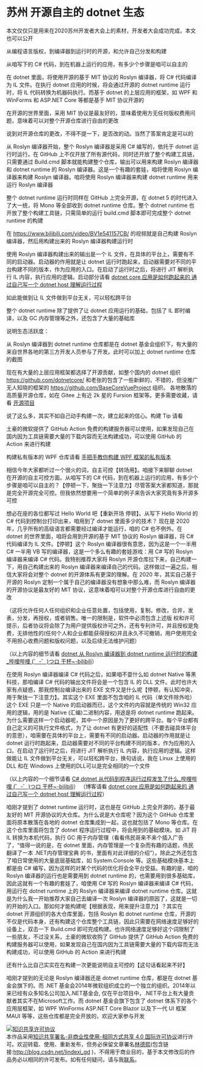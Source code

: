 # 苏州 开源自主的 dotnet 生态

本文仅仅只是用来在2020苏州开发者大会上的素材，开发者大会成功完成，本文也可以公开

<!--more-->
<!-- CreateTime:2020/12/10 19:15:52 -->

从编程语言版权，到编译器到运行时的开源，和允许自己分发和构建

从咱写下的 C# 代码，到在机器上运行的应用，有多少个步骤是咱可以自主的

在 dotnet 里面，将使用开源的基于 MIT 协议的 Roslyn 编译器，将 C# 代码编译为 IL 文件。在执行 dotnet 应用的时候，将会通过开源的 dotnet runtime 运行时，将 IL 代码转换为机器码执行。而基于 dotnet 的上层应用的框架，如 WPF 和 WinForms 和 ASP.NET Core 等都是基于 MIT 协议开源的

在开源的世界里面，采用 MIT 协议是最友好的，意味着使用方无任何版权费用问题，意味着可以对整个开源仓库进行自由的更改

说到对开源仓库的更改，不得不提一下，是否改的动。当然了答案肯定是可以的

从 Roslyn 编译器开始，整个 Roslyn 编译器是采用 C# 编写的，依托于 dotnet 运行时运行。在 GitHub 上不仅开放了所有源代码，同时还开放了整个构建工具链，只需要通过 Build.cmd 脚本就能构建整个仓库，输出可以用来构建 Roslyn 编译器和 dotnet runtime 的 Roslyn 编译器。这是一个有趣的套娃，咱将使用 Roslyn 编译器来构建 Roslyn 编译器。咱将使用 Roslyn 编译器来构建 dotnet runtime 用来运行 Roslyn 编译器

整个 dotnet runtime 运行时同样在 GitHub 上完全开源，在 dotnet 5 的时代进入了大一统，将 Mono 等全部收到 dotnet runtime 仓库。整个 dotnet runtime 也开放了整个构建工具链，只需简单的运行 build.cmd 脚本即可完成整个 dotnet runtime 的构建

在 https://www.bilibili.com/video/BV1e541157CB/ 的视频就是自己构建 Roslyn 编译器，然后用构建出来的 Roslyn 编译器构建运行时




使用 Roslyn 编译器构建出来的输出是一个 IL 文件，在具体的平台上，需要有不同的启动器。启动器的作用就是让 dotnet 运行时跑起来，启动器需要对不同的平台构建不同的版本，作为应用的入口。在启动了运行时之后，将进行 JIT 解析执行 IL 内容，执行应用的逻辑。启动部分请看 [dotnet core 应用是如何跑起来的 通过自己写一个 dotnet host 理解运行过程](https://blog.lindexi.com/post/dotnet-core-%E5%BA%94%E7%94%A8%E6%98%AF%E5%A6%82%E4%BD%95%E8%B7%91%E8%B5%B7%E6%9D%A5%E7%9A%84-%E9%80%9A%E8%BF%87%E8%87%AA%E5%B7%B1%E5%86%99%E4%B8%80%E4%B8%AA-dotnet-host-%E7%90%86%E8%A7%A3%E8%BF%90%E8%A1%8C%E8%BF%87%E7%A8%8B.html )

如此能做到让 IL 文件做到平台无关，可以轻松跨平台





整个 dotnet runtime 除了提供了让 dotnet 应用运行的基础，包括了 IL 即时编译，以及 GC 内存管理等之外，还包含了大量的基础库



说明生态活跃度：

从 Roslyn 编译器到 dotnet runtime 仓库都是在 dotnet 基金会组织下，有大量的来自世界各地的第三方开发人员参与了开发。此时可以加上 dotnet runtime 仓库的截图

现在有大量的上层应用框架都选择了开源贡献，如整个国内的 dotnet 组织 https://github.com/dotnetcore/ 和老张的包含了一些新鲜的，不错的，但没推广无人知晓的框架的 https://github.com/BaseCoreVueProject 组织。 各地散落的高质量开源仓库，如在 Gitee 上有近 2k 星的 Fursion 框架等。更多需要收藏，请看 [开源项目](https://blog.lindexi.com/post/%E5%BC%80%E6%BA%90%E9%A1%B9%E7%9B%AE.html )



说了这么多，其实不如自己动手构建一次，建立起来的信心。构建 Tip 请看

土豪的微软提供了 GitHub Action 免费的构建服务器可以使用，如果发现自己在国内因为工具链需要大量的下载内容而无法构建成功，可以使用 GitHub 的 Action 来进行构建

构建私有版本的 WPF 仓库请看 [手把手教你构建 WPF 框架的私有版本](https://blog.lindexi.com/post/%E6%89%8B%E6%8A%8A%E6%89%8B%E6%95%99%E4%BD%A0%E6%9E%84%E5%BB%BA-WPF-%E6%A1%86%E6%9E%B6%E7%9A%84%E7%A7%81%E6%9C%89%E7%89%88%E6%9C%AC.html )




相信今年大家都听过一个很火的词，自主可控【转场用】。咱接下来聊聊 dotnet 在开源的自主可控方面。从咱写下的 C# 代码，到在机器上运行的应用，有多少个步骤是咱可以自主的？【停顿一下，聚拢一下注意力】尽管答案大家都知道，那就是完全开源完全可控。但我依然想要用一个简单的例子来告诉大家究竟有多开源多可控

想必在座的各位都写过 Hello World 吧【重新开场 停顿】。从写下 Hello World 的 C# 代码到控制台打印出来，咱用到了 dotnet 里面多少的技术？ 现在是 2020 年，几乎所有的高级语言都需要经过编译才能运行，咱的 C# 也不例外。在 dotnet 的世界里面，咱将会用到开源的基于 MIT 协议的 Roslyn 编译器，将 C# 代码编译为 IL 文件。【停顿】这个 Roslyn 编译器很有意思，因为这是一个一半用 C# 一半用 VB 写的编译器，这是一个多么有趣的套娃游戏：用 C# 写的 Roslyn 编译器来编译 C# 代码。我特别推荐大家将 Roslyn 开源仓库拉下来，自己构建一下，用自己构建出来的 Roslyn 编译器来编译自己的代码。这样做过一遍之后，相信大家将会对整个 dotnet 的开源体系有更深的理解。在 2020 年，其实自己基于开源的 Roslyn 定制一个属于自己的编译器没有想象中那么难，而 Roslyn 编译器的开源协议是最友好的 MIT 协议，这意味着咱可以对整个开源仓库进行自由的更改

（这将允许任何人任何组织和企业任意处置，包括使用，复制，修改，合并，发表，分发，再授权，或者销售。唯一的限制是，软件中必须包含上述版 权和许可提示，后者协议将会除了为用户提供版权许可之外，还有专利许可，并且授权是免费，无排他性的(任何个人和企业都能获得授权)并且永久不可撤销，用户使用完全不用担心收费问题和版权问题，以及后续无法维护问题）

（以上内容的细节请看 [dotnet 从 Roslyn 编译器到 dotnet runtime 运行时的构建_哔哩哔哩 (゜-゜)つロ 干杯~-bilibili](https://www.bilibili.com/video/BV1e541157CB )）

在使用 Roslyn 编译器编译 C# 代码之后，如果咱不耍什么如 dotnet Native 等黑科技，那咱编译 C# 代码的输出文件将会是一个包含 IL 的 DLL 文件。此时也许大家有点疑惑，那我控制台编译出来的 EXE 文件又是什么呢【停顿，有认知冲突，用于聚拢一下注意力】。其实这个 EXE 里面不包含咱的 IL 代码（单文件除外哈）这个 EXE 只是一个 Native 的启动器而已，这个文件的内容就是传统的 Win32 应用的逻辑，用的是 Native (汇编)二进制内容，用途是将 dotnet runtime 跑起来。为什么需要这样一个启动器呢，其中一个原因是为了更好的跨平台。每个平台都有自己定义的可执行文件格式，为了让 dotnet 有更好的适配性（不要去碰具体平台的意思），咱需要在具体的平台上，需要有不同的启动器。启动器的作用就是让 dotnet 运行时跑起来，启动器需要对不同的平台构建不同的版本，作为应用的入口。在启动了运行时之后，将进行 JIT 解析执行 IL 内容，执行应用的逻辑。这样做能让 IL 文件做到平台无关，可以轻松跨平台，换句话说，我在 Linux 上使用的 DLL 和在 Windows 上使用的DLL可以是完全相同的一个文件

（以上内容的一个细节请看 [C# dotnet 从代码到程序运行过程发生了什么_哔哩哔哩 (゜-゜)つロ 干杯~-bilibili](https://www.bilibili.com/video/BV1cf4y1e7iC )）
（博客请看 [dotnet core 应用是如何跑起来的 通过自己写一个 dotnet host 理解运行过程](https://blog.lindexi.com/post/dotnet-core-%E5%BA%94%E7%94%A8%E6%98%AF%E5%A6%82%E4%BD%95%E8%B7%91%E8%B5%B7%E6%9D%A5%E7%9A%84-%E9%80%9A%E8%BF%87%E8%87%AA%E5%B7%B1%E5%86%99%E4%B8%80%E4%B8%AA-dotnet-host-%E7%90%86%E8%A7%A3%E8%BF%90%E8%A1%8C%E8%BF%87%E7%A8%8B.html )）

咱刚才提到了 dotnet runtime 运行时，这也是在 GitHub 上完全开源的，基于最友好的 MIT 开源协议的大仓库。为什么说是大仓库呢？因为这个 GitHub 仓库里面将原本散落在各地的 dotnet 仓库集成到一起，这也就包括了 Mono 等仓库。在这个仓库里面将包含了 dotnet 程序运行过程中，将会用到的基础模块。如 JIT 将 IL 转换为本机代码，执行 GC 用于内存管理（看看伟民哥来不来个插入广告了，“值得一说的是，在 dotnet 里面，内存管理是一个复杂而有趣的话题，伟民翻译了一本 .NET内存管理宝典 的书，里面有对此详细的介绍”）。除此之外还包含了咱日常使用的大量底层基础库，如 System.Console 等。这些基础模块基本上都是由 C# 编写，因为这样的对某个代码的优化将会全平台受益。有趣的是，咱的 Roslyn 编译器的运行也是需要用到 dotnet runtime 的，也需要用到很多基础库，因此这就有一个有趣的套娃了，咱使用 C# 写的 Roslyn 编译器来编译 C# 代码，用运行在 dotnet runtime 上的 Roslyn 编译器来编译 dotnet runtime 仓库。这就是为什么我一开始推荐大家自己去编译一次 Roslyn 编译器的原因了，这就是一切的开始的入口。那如何才能构建呢【根据表现，用来提升注意力】？其实在 dotnet 开源组织的各大仓库里面，包括 Roslyn 和 dotnet runtime 仓库，开源的不仅是代码本身，还有构建这个仓库整个工具链，因此只需要在网络速度足够好的设备上，双击一下 Build.cmd 即可完成构建。也许网络速度足够好这个词限制了一些朋友，不过没关系，土豪的微软收购了 GitHub 提供了 GitHub Action 免费的构建服务器可以使用，如果发现自己在国内因为工具链需要大量的下载内容而无法构建成功，可以使用 GitHub 的 Action 来进行构建

还有什么比自己实实在在构建一次更能说明自主可控的【这句话看起来不好】

咱刚才提到的无论是 Roslyn 编译器还是 dotnet runtime 仓库，都是在 dotnet 基金会旗下的。而 .NET 基金会2014年微软组织成立的一个独立的组织。2014年以来已经有众多知名公司加入.NET基金会, 仅在平台项目中，.NET平台上有大量贡献者其实不在Microsoft工作。而 dotnet 基金会旗下包含了 dotnet 体系下的各个应用层框架，如 WPF WinForms ASP.NET Core Blazor 以及下一代 UI 框架 MAUI 等等，这些仓库都是完全开放的，欢迎大家参与开发

<a rel="license" href="http://creativecommons.org/licenses/by-nc-sa/4.0/"><img alt="知识共享许可协议" style="border-width:0" src="https://licensebuttons.net/l/by-nc-sa/4.0/88x31.png" /></a><br />本作品采用<a rel="license" href="http://creativecommons.org/licenses/by-nc-sa/4.0/">知识共享署名-非商业性使用-相同方式共享 4.0 国际许可协议</a>进行许可。欢迎转载、使用、重新发布，但务必保留文章署名[林德熙](http://blog.csdn.net/lindexi_gd)(包含链接:http://blog.csdn.net/lindexi_gd )，不得用于商业目的，基于本文修改后的作品务必以相同的许可发布。如有任何疑问，请与我[联系](mailto:lindexi_gd@163.com)。

